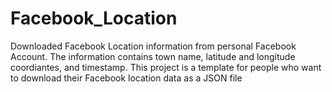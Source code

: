 # Facebook_Location
Downloaded Facebook Location information from personal Facebook Account. The information contains town name, latitude and longitude coordiantes, and timestamp. This project is a template for people who want to download their Facebook location data as a JSON file
